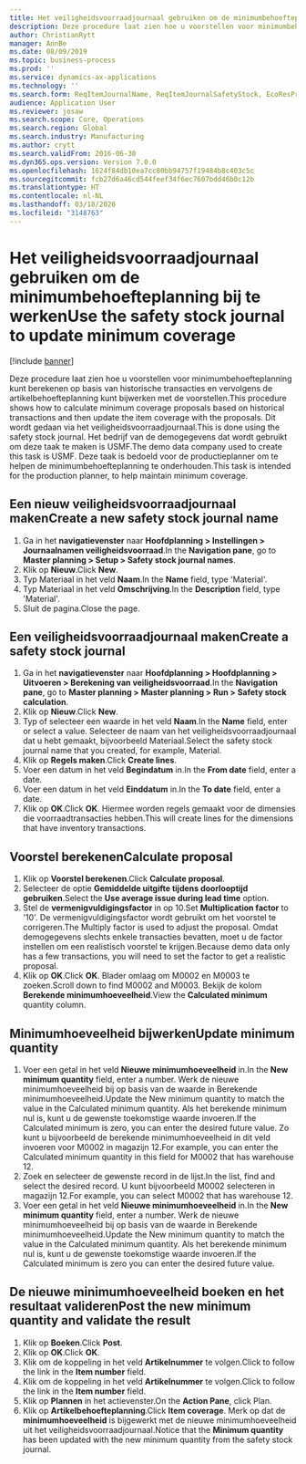 ```yaml
---
title: Het veiligheidsvoorraadjournaal gebruiken om de minimumbehoefteplanning bij te werken
description: Deze procedure laat zien hoe u voorstellen voor minimumbehoefteplanning kunt berekenen op basis van historische transacties en vervolgens de artikelbehoefteplanning kunt bijwerken met de voorstellen.
author: ChristianRytt
manager: AnnBe
ms.date: 08/09/2019
ms.topic: business-process
ms.prod: ''
ms.service: dynamics-ax-applications
ms.technology: ''
ms.search.form: ReqItemJournalName, ReqItemJournalSafetyStock, EcoResProductInformationDialog, EcoResProductDetailsExtended, ReqItemTable
audience: Application User
ms.reviewer: josaw
ms.search.scope: Core, Operations
ms.search.region: Global
ms.search.industry: Manufacturing
ms.author: crytt
ms.search.validFrom: 2016-06-30
ms.dyn365.ops.version: Version 7.0.0
ms.openlocfilehash: 1624f84db10ea7cc80bb94757f19484b8c403c5c
ms.sourcegitcommit: fcb27d6a46cd544feef34f6ec7607bdd46b0c12b
ms.translationtype: HT
ms.contentlocale: nl-NL
ms.lasthandoff: 03/18/2020
ms.locfileid: "3148763"
---
```

# <a name="use-the-safety-stock-journal-to-update-minimum-coverage"></a><span data-ttu-id="6ed94-103">Het veiligheidsvoorraadjournaal gebruiken om de minimumbehoefteplanning bij te werken</span><span class="sxs-lookup"><span data-stu-id="6ed94-103">Use the safety stock journal to update minimum coverage</span></span>

[!include [banner](../../includes/banner.md)]

<span data-ttu-id="6ed94-104">Deze procedure laat zien hoe u voorstellen voor minimumbehoefteplanning kunt berekenen op basis van historische transacties en vervolgens de artikelbehoefteplanning kunt bijwerken met de voorstellen.</span><span class="sxs-lookup"><span data-stu-id="6ed94-104">This procedure shows how to calculate minimum coverage proposals based on historical transactions and then update the item coverage with the proposals.</span></span> <span data-ttu-id="6ed94-105">Dit wordt gedaan via het veiligheidsvoorraadjournaal.</span><span class="sxs-lookup"><span data-stu-id="6ed94-105">This is done using the safety stock journal.</span></span> <span data-ttu-id="6ed94-106">Het bedrijf van de demogegevens dat wordt gebruikt om deze taak te maken is USMF.</span><span class="sxs-lookup"><span data-stu-id="6ed94-106">The demo data company used to create this task is USMF.</span></span> <span data-ttu-id="6ed94-107">Deze taak is bedoeld voor de productieplanner om te helpen de minimumbehoefteplanning te onderhouden.</span><span class="sxs-lookup"><span data-stu-id="6ed94-107">This task is intended for the production planner, to help maintain minimum coverage.</span></span>


## <a name="create-a-new-safety-stock-journal-name"></a><span data-ttu-id="6ed94-108">Een nieuw veiligheidsvoorraadjournaal maken</span><span class="sxs-lookup"><span data-stu-id="6ed94-108">Create a new safety stock journal name</span></span>
1. <span data-ttu-id="6ed94-109">Ga in het **navigatievenster** naar **Hoofdplanning > Instellingen > Journaalnamen veiligheidsvoorraad**.</span><span class="sxs-lookup"><span data-stu-id="6ed94-109">In the **Navigation pane**, go to **Master planning > Setup > Safety stock journal names**.</span></span>
2. <span data-ttu-id="6ed94-110">Klik op **Nieuw**.</span><span class="sxs-lookup"><span data-stu-id="6ed94-110">Click **New**.</span></span>
3. <span data-ttu-id="6ed94-111">Typ Materiaal in het veld **Naam**.</span><span class="sxs-lookup"><span data-stu-id="6ed94-111">In the **Name** field, type 'Material'.</span></span>
4. <span data-ttu-id="6ed94-112">Typ Materiaal in het veld **Omschrijving**.</span><span class="sxs-lookup"><span data-stu-id="6ed94-112">In the **Description** field, type 'Material'.</span></span>
5. <span data-ttu-id="6ed94-113">Sluit de pagina.</span><span class="sxs-lookup"><span data-stu-id="6ed94-113">Close the page.</span></span>

## <a name="create-a-safety-stock-journal"></a><span data-ttu-id="6ed94-114">Een veiligheidsvoorraadjournaal maken</span><span class="sxs-lookup"><span data-stu-id="6ed94-114">Create a safety stock journal</span></span>
1. <span data-ttu-id="6ed94-115">Ga in het **navigatievenster** naar **Hoofdplanning > Hoofdplanning > Uitvoeren > Berekening van veiligheidsvoorraad**.</span><span class="sxs-lookup"><span data-stu-id="6ed94-115">In the **Navigation pane**, go to **Master planning > Master planning > Run > Safety stock calculation**.</span></span>
2. <span data-ttu-id="6ed94-116">Klik op **Nieuw**.</span><span class="sxs-lookup"><span data-stu-id="6ed94-116">Click **New**.</span></span>
3. <span data-ttu-id="6ed94-117">Typ of selecteer een waarde in het veld **Naam**.</span><span class="sxs-lookup"><span data-stu-id="6ed94-117">In the **Name** field, enter or select a value.</span></span> <span data-ttu-id="6ed94-118">Selecteer de naam van het veiligheidsvoorraadjournaal dat u hebt gemaakt, bijvoorbeeld Materiaal.</span><span class="sxs-lookup"><span data-stu-id="6ed94-118">Select the safety stock journal name that you created, for example, Material.</span></span>  
4. <span data-ttu-id="6ed94-119">Klik op **Regels maken**.</span><span class="sxs-lookup"><span data-stu-id="6ed94-119">Click **Create lines**.</span></span>
5. <span data-ttu-id="6ed94-120">Voer een datum in het veld **Begindatum** in.</span><span class="sxs-lookup"><span data-stu-id="6ed94-120">In the **From date** field, enter a date.</span></span>  
6. <span data-ttu-id="6ed94-121">Voer een datum in het veld **Einddatum** in.</span><span class="sxs-lookup"><span data-stu-id="6ed94-121">In the **To date** field, enter a date.</span></span>
7. <span data-ttu-id="6ed94-122">Klik op **OK**.</span><span class="sxs-lookup"><span data-stu-id="6ed94-122">Click **OK**.</span></span> <span data-ttu-id="6ed94-123">Hiermee worden regels gemaakt voor de dimensies die voorraadtransacties hebben.</span><span class="sxs-lookup"><span data-stu-id="6ed94-123">This will create lines for the dimensions that have inventory transactions.</span></span>  

## <a name="calculate-proposal"></a><span data-ttu-id="6ed94-124">Voorstel berekenen</span><span class="sxs-lookup"><span data-stu-id="6ed94-124">Calculate proposal</span></span>
1. <span data-ttu-id="6ed94-125">Klik op **Voorstel berekenen**.</span><span class="sxs-lookup"><span data-stu-id="6ed94-125">Click **Calculate proposal**.</span></span>
2. <span data-ttu-id="6ed94-126">Selecteer de optie **Gemiddelde uitgifte tijdens doorlooptijd gebruiken**.</span><span class="sxs-lookup"><span data-stu-id="6ed94-126">Select the **Use average issue during lead time** option.</span></span>
3. <span data-ttu-id="6ed94-127">Stel de **vermenigvuldigingsfactor** in op 10.</span><span class="sxs-lookup"><span data-stu-id="6ed94-127">Set **Multiplication factor** to '10'.</span></span> <span data-ttu-id="6ed94-128">De vermenigvuldigingsfactor wordt gebruikt om het voorstel te corrigeren.</span><span class="sxs-lookup"><span data-stu-id="6ed94-128">The Multiply factor is used to adjust the proposal.</span></span> <span data-ttu-id="6ed94-129">Omdat demogegevens slechts enkele transacties bevatten, moet u de factor instellen om een realistisch voorstel te krijgen.</span><span class="sxs-lookup"><span data-stu-id="6ed94-129">Because demo data only has a few transactions, you will need to set the factor to get a realistic proposal.</span></span>  
4. <span data-ttu-id="6ed94-130">Klik op **OK**.</span><span class="sxs-lookup"><span data-stu-id="6ed94-130">Click **OK**.</span></span> <span data-ttu-id="6ed94-131">Blader omlaag om M0002 en M0003 te zoeken.</span><span class="sxs-lookup"><span data-stu-id="6ed94-131">Scroll down to find M0002 and M0003.</span></span> <span data-ttu-id="6ed94-132">Bekijk de kolom **Berekende minimumhoeveelheid**.</span><span class="sxs-lookup"><span data-stu-id="6ed94-132">View the **Calculated minimum** quantity column.</span></span>   

## <a name="update-minimum-quantity"></a><span data-ttu-id="6ed94-133">Minimumhoeveelheid bijwerken</span><span class="sxs-lookup"><span data-stu-id="6ed94-133">Update minimum quantity</span></span>
1. <span data-ttu-id="6ed94-134">Voer een getal in het veld **Nieuwe minimumhoeveelheid** in.</span><span class="sxs-lookup"><span data-stu-id="6ed94-134">In the **New minimum quantity** field, enter a number.</span></span> <span data-ttu-id="6ed94-135">Werk de nieuwe minimumhoeveelheid bij op basis van de waarde in Berekende minimumhoeveelheid.</span><span class="sxs-lookup"><span data-stu-id="6ed94-135">Update the New minimum quantity to match the value in the Calculated minimum quantity.</span></span> <span data-ttu-id="6ed94-136">Als het berekende minimum nul is, kunt u de gewenste toekomstige waarde invoeren.</span><span class="sxs-lookup"><span data-stu-id="6ed94-136">If the Calculated minimum is zero,  you can enter the desired future value.</span></span> <span data-ttu-id="6ed94-137">Zo kunt u bijvoorbeeld de berekende minimumhoeveelheid in dit veld invoeren voor M0002 in magazijn 12.</span><span class="sxs-lookup"><span data-stu-id="6ed94-137">For example, you can enter the Calculated minimum quantity in this field for M0002 that has warehouse 12.</span></span>  
2. <span data-ttu-id="6ed94-138">Zoek en selecteer de gewenste record in de lijst.</span><span class="sxs-lookup"><span data-stu-id="6ed94-138">In the list, find and select the desired record.</span></span> <span data-ttu-id="6ed94-139">U kunt bijvoorbeeld M0002 selecteren in magazijn 12.</span><span class="sxs-lookup"><span data-stu-id="6ed94-139">For example, you can select M0002 that has warehouse 12.</span></span>  
3. <span data-ttu-id="6ed94-140">Voer een getal in het veld **Nieuwe minimumhoeveelheid** in.</span><span class="sxs-lookup"><span data-stu-id="6ed94-140">In the **New minimum quantity** field, enter a number.</span></span> <span data-ttu-id="6ed94-141">Werk de nieuwe minimumhoeveelheid bij op basis van de waarde in Berekende minimumhoeveelheid.</span><span class="sxs-lookup"><span data-stu-id="6ed94-141">Update the New minimum quantity to match the value in the Calculated minimum quantity.</span></span> <span data-ttu-id="6ed94-142">Als het berekende minimum nul is, kunt u de gewenste toekomstige waarde invoeren.</span><span class="sxs-lookup"><span data-stu-id="6ed94-142">If the Calculated minimum is zero you can enter the desired future value.</span></span>  

## <a name="post-the-new-minimum-quantity-and-validate-the-result"></a><span data-ttu-id="6ed94-143">De nieuwe minimumhoeveelheid boeken en het resultaat valideren</span><span class="sxs-lookup"><span data-stu-id="6ed94-143">Post the new minimum quantity and validate the result</span></span>
1. <span data-ttu-id="6ed94-144">Klik op **Boeken**.</span><span class="sxs-lookup"><span data-stu-id="6ed94-144">Click **Post**.</span></span>
2. <span data-ttu-id="6ed94-145">Klik op **OK**.</span><span class="sxs-lookup"><span data-stu-id="6ed94-145">Click **OK**.</span></span>
3. <span data-ttu-id="6ed94-146">Klik om de koppeling in het veld **Artikelnummer** te volgen.</span><span class="sxs-lookup"><span data-stu-id="6ed94-146">Click to follow the link in the **Item number** field.</span></span>
4. <span data-ttu-id="6ed94-147">Klik om de koppeling in het veld **Artikelnummer** te volgen.</span><span class="sxs-lookup"><span data-stu-id="6ed94-147">Click to follow the link in the **Item number** field.</span></span>
5. <span data-ttu-id="6ed94-148">Klik op **Plannen** in het actievenster.</span><span class="sxs-lookup"><span data-stu-id="6ed94-148">On the **Action Pane**, click Plan.</span></span>
6. <span data-ttu-id="6ed94-149">Klik op **Artikelbehoefteplanning**.</span><span class="sxs-lookup"><span data-stu-id="6ed94-149">Click **Item coverage**.</span></span> <span data-ttu-id="6ed94-150">Merk op dat de **minimumhoeveelheid** is bijgewerkt met de nieuwe minimumhoeveelheid uit het veiligheidsvoorraadjournaal.</span><span class="sxs-lookup"><span data-stu-id="6ed94-150">Notice that the **Minimum quantity** has been updated with the new minimum quantity from the safety stock journal.</span></span>  

